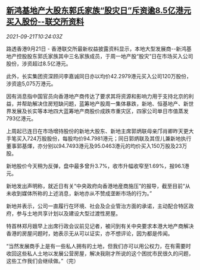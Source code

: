 <!--1632220262000-->
[新鸿基地产大股东郭氏家族“股灾日”斥资逾8.5亿港元买入股份--联交所资料](https://cn.reuters.com/article/sun-hung-kai-properties-stocks-0921-idCNKBS2GH0VY)
------

<div><i>2021-09-21T10:24:03Z</i></div><p>路透香港9月21日 - 香港联交所最新权益披露资料显示，本地大型发展商--新鸿基地产控股股东郭氏家族其中三名家族成员，于周一地产股“股灾”日在市场买入公司股份，涉资超过8.5亿港元。</p><p>此外，长实集团资深顾问李嘉诚同日亦以均价42.2979港元买入公司120万股份，涉资逾5,075万港元。</p><p>因有消息指中国官员向香港地产商传达了要求其将资源和影响力用于支持北京的利益，并帮助解决住房短缺问题，蓝筹地产股周一集体暴跌，新地、恒基地产、新世界发展及长实等本地四大蓝筹地产商股价成跌市重灾区，四家公司单日市值蒸发793亿港元。</p><p>上周起已连日在市场增持股份的新地大股东、新地主席郭炳联母亲邝肖卿昨天更大手笔买入724万股股份，每股均价94.7981港元；同日郭炳联及其侄儿兼新地执行董事郭基煇，亦分别以94.7493港元及95.0463港元的均价买入150万股及23万股。</p><p>新地股价今天稍为反弹，盘中最多曾升3.7%，收市升幅收窄至1.69%，报96.1港元。</p><p>新地发出声明称，就近日有关“中央政府向香港地産商施压”的报导，截至目前“从未收到媒体所称的上述消息，新地亦从不赞成垄断市场的行为。”</p><p>新地并表示，公司一直履行在环境、社会及企业管治方面的承诺，主动配合特区政府，参与土地共享计划以及建设大型过渡性房屋。</p><p>特首林郑月娥早上出席行政会议前见记者，被问到有关中央要求本港大地产商解决香港的房屋问题时，她表示无从可以证实，亦不想评论，因为都是传闻。</p><p>“当然发展商手上是有一些私人拥有的土地，但我们亦可以用公权力，在有需要时收回这些私人土地以发展公营房屋，解决我刚才所说的这个困扰市民很久的问题，这些工作我们会继续做。”（完）</p>

